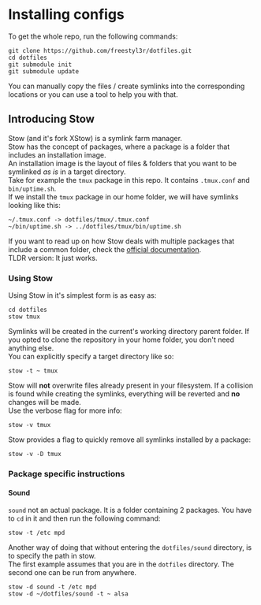 # Installing configs

To get the whole repo, run the following commands:

    git clone https://github.com/freestyl3r/dotfiles.git
    cd dotfiles
    git submodule init
    git submodule update

You can manually copy the files / create symlinks into the corresponding locations or you can use a tool to help you with that.  

## Introducing Stow

Stow (and it's fork XStow) is a symlink farm manager.  
Stow has the concept of packages, where a package is a folder that includes an installation image.  
An installation image is the layout of files & folders that you want to be symlinked *as is* in a target directory.  
Take for example the `tmux` package in this repo. It contains `.tmux.conf` and `bin/uptime.sh`.  
If we install the `tmux` package in our home folder, we will have symlinks looking like this:

    ~/.tmux.conf -> dotfiles/tmux/.tmux.conf
    ~/bin/uptime.sh -> ../dotfiles/tmux/bin/uptime.sh

If you want to read up on how Stow deals with multiple packages that include a common folder, check the [official documentation](http://www.gnu.org/software/stow/manual/stow.html#Installing-Packages).  
TLDR version: It just works.

### Using Stow

Using Stow in it's simplest form is as easy as:

    cd dotfiles
    stow tmux

Symlinks will be created in the current's working directory parent folder. If you opted to clone the repository in your home folder, you don't need anything else.  
You can explicitly specify a target directory like so:

    stow -t ~ tmux

Stow will **not** overwrite files already present in your filesystem. If a collision is found while creating the symlinks, everything will be reverted and **no** changes will be made.  
Use the verbose flag for more info:

    stow -v tmux

Stow provides a flag to quickly remove all symlinks installed by a package:

    stow -v -D tmux

### Package specific instructions

#### Sound

`sound` not an actual package. It is a folder containing 2 packages. You have to `cd` in it and then run the following command:

    stow -t /etc mpd

Another way of doing that without entering the `dotfiles/sound` directory, is to specify the path in stow.  
The first example assumes that you are in the `dotfiles` directory. The second one can be run from anywhere.

    stow -d sound -t /etc mpd
    stow -d ~/dotfiles/sound -t ~ alsa
